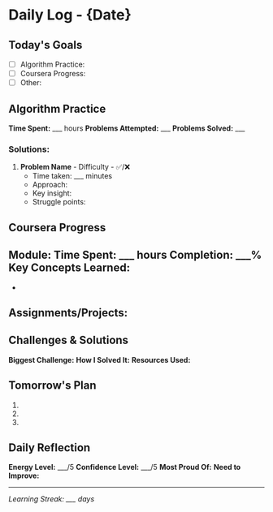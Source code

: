 # Daily Log - {Date}

## Today's Goals
- [ ] Algorithm Practice: 
- [ ] Coursera Progress: 
- [ ] Other: 

## Algorithm Practice
**Time Spent:** ___ hours
**Problems Attempted:** ___
**Problems Solved:** ___

### Solutions:
1. **Problem Name** - Difficulty - ✅/❌
   - Time taken: ___ minutes
   - Approach: 
   - Key insight: 
   - Struggle points: 

## Coursera Progress
**Module:** 
**Time Spent:** ___ hours
**Completion:** ___%
**Key Concepts Learned:**
- 
- 

**Assignments/Projects:**
- 

## Challenges & Solutions
**Biggest Challenge:** 
**How I Solved It:** 
**Resources Used:** 

## Tomorrow's Plan
1. 
2. 
3. 

## Daily Reflection
**Energy Level:** ___/5
**Confidence Level:** ___/5
**Most Proud Of:** 
**Need to Improve:** 

---
*Learning Streak: ___ days*